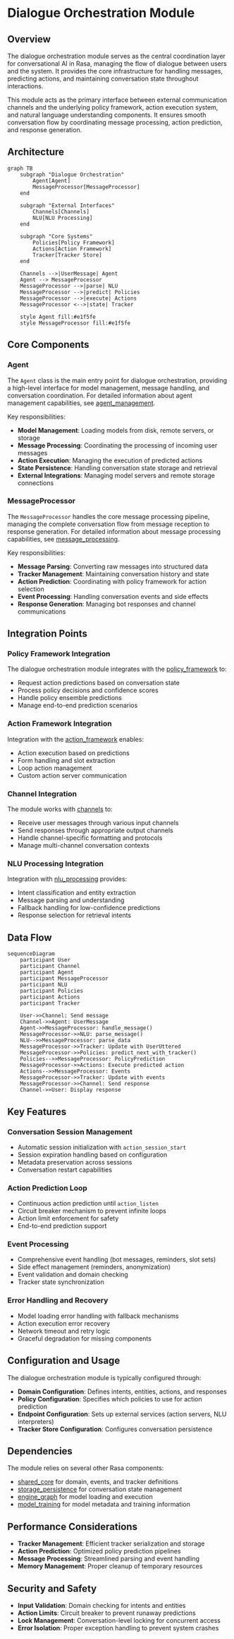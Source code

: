# Dialogue Orchestration Module

## Overview

The dialogue orchestration module serves as the central coordination layer for conversational AI in Rasa, managing the flow of dialogue between users and the system. It provides the core infrastructure for handling messages, predicting actions, and maintaining conversation state throughout interactions.

This module acts as the primary interface between external communication channels and the underlying policy framework, action execution system, and natural language understanding components. It ensures smooth conversation flow by coordinating message processing, action prediction, and response generation.

## Architecture

```mermaid
graph TB
    subgraph "Dialogue Orchestration"
        Agent[Agent]
        MessageProcessor[MessageProcessor]
    end
    
    subgraph "External Interfaces"
        Channels[Channels]
        NLU[NLU Processing]
    end
    
    subgraph "Core Systems"
        Policies[Policy Framework]
        Actions[Action Framework]
        Tracker[Tracker Store]
    end
    
    Channels -->|UserMessage| Agent
    Agent --> MessageProcessor
    MessageProcessor -->|parse| NLU
    MessageProcessor -->|predict| Policies
    MessageProcessor -->|execute| Actions
    MessageProcessor <-->|state| Tracker
    
    style Agent fill:#e1f5fe
    style MessageProcessor fill:#e1f5fe
```

## Core Components

### Agent
The `Agent` class is the main entry point for dialogue orchestration, providing a high-level interface for model management, message handling, and conversation coordination. For detailed information about agent management capabilities, see [agent_management](agent_management.md).

Key responsibilities:
- **Model Management**: Loading models from disk, remote servers, or storage
- **Message Processing**: Coordinating the processing of incoming user messages
- **Action Execution**: Managing the execution of predicted actions
- **State Persistence**: Handling conversation state storage and retrieval
- **External Integrations**: Managing model servers and remote storage connections

### MessageProcessor
The `MessageProcessor` handles the core message processing pipeline, managing the complete conversation flow from message reception to response generation. For detailed information about message processing capabilities, see [message_processing](message_processing.md).

Key responsibilities:
- **Message Parsing**: Converting raw messages into structured data
- **Tracker Management**: Maintaining conversation history and state
- **Action Prediction**: Coordinating with policy framework for action selection
- **Event Processing**: Handling conversation events and side effects
- **Response Generation**: Managing bot responses and channel communications

## Integration Points

### Policy Framework Integration
The dialogue orchestration module integrates with the [policy_framework](policy_framework.md) to:
- Request action predictions based on conversation state
- Process policy decisions and confidence scores
- Handle policy ensemble predictions
- Manage end-to-end prediction scenarios

### Action Framework Integration
Integration with the [action_framework](action_framework.md) enables:
- Action execution based on predictions
- Form handling and slot extraction
- Loop action management
- Custom action server communication

### Channel Integration
The module works with [channels](channels.md) to:
- Receive user messages through various input channels
- Send responses through appropriate output channels
- Handle channel-specific formatting and protocols
- Manage multi-channel conversation contexts

### NLU Processing Integration
Integration with [nlu_processing](nlu_processing.md) provides:
- Intent classification and entity extraction
- Message parsing and understanding
- Fallback handling for low-confidence predictions
- Response selection for retrieval intents

## Data Flow

```mermaid
sequenceDiagram
    participant User
    participant Channel
    participant Agent
    participant MessageProcessor
    participant NLU
    participant Policies
    participant Actions
    participant Tracker
    
    User->>Channel: Send message
    Channel->>Agent: UserMessage
    Agent->>MessageProcessor: handle_message()
    MessageProcessor->>NLU: parse_message()
    NLU-->>MessageProcessor: parse_data
    MessageProcessor->>Tracker: Update with UserUttered
    MessageProcessor->>Policies: predict_next_with_tracker()
    Policies-->>MessageProcessor: PolicyPrediction
    MessageProcessor->>Actions: Execute predicted action
    Actions-->>MessageProcessor: Events
    MessageProcessor->>Tracker: Update with events
    MessageProcessor->>Channel: Send response
    Channel->>User: Display response
```

## Key Features

### Conversation Session Management
- Automatic session initialization with `action_session_start`
- Session expiration handling based on configuration
- Metadata preservation across sessions
- Conversation restart capabilities

### Action Prediction Loop
- Continuous action prediction until `action_listen`
- Circuit breaker mechanism to prevent infinite loops
- Action limit enforcement for safety
- End-to-end prediction support

### Event Processing
- Comprehensive event handling (bot messages, reminders, slot sets)
- Side effect management (reminders, anonymization)
- Event validation and domain checking
- Tracker state synchronization

### Error Handling and Recovery
- Model loading error handling with fallback mechanisms
- Action execution error recovery
- Network timeout and retry logic
- Graceful degradation for missing components

## Configuration and Usage

The dialogue orchestration module is typically configured through:
- **Domain Configuration**: Defines intents, entities, actions, and responses
- **Policy Configuration**: Specifies which policies to use for action prediction
- **Endpoint Configuration**: Sets up external services (action servers, NLU interpreters)
- **Tracker Store Configuration**: Configures conversation persistence

## Dependencies

The module relies on several other Rasa components:
- [shared_core](shared_core.md) for domain, events, and tracker definitions
- [storage_persistence](storage_persistence.md) for conversation state management
- [engine_graph](engine_graph.md) for model loading and execution
- [model_training](model_training.md) for model metadata and training information

## Performance Considerations

- **Tracker Management**: Efficient tracker serialization and storage
- **Action Prediction**: Optimized policy prediction pipelines
- **Message Processing**: Streamlined parsing and event handling
- **Memory Management**: Proper cleanup of temporary resources

## Security and Safety

- **Input Validation**: Domain checking for intents and entities
- **Action Limits**: Circuit breaker to prevent runaway predictions
- **Lock Management**: Conversation-level locking for concurrent access
- **Error Isolation**: Proper exception handling to prevent system crashes